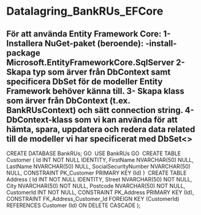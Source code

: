 ﻿# Datalagring_BankRUs_EFCore

För att använda Entity Framework Core:
1- Installera NuGet-paket (beroende):
-install-package Microsoft.EntityFrameworkCore.SqlServer
2- Skapa typ som ärver från DbContext samt specificera DbSet för de modeller Entity Framework behöver känna till.
3- Skapa klass som ärver från DbContext (t.ex. BankRUsContext) och sätt connection string.
4- DbContext-klass som vi kan använda för att hämta, spara, uppdatera och redera data related till de modeller vi har specificerat med DbSet<>
---------------
﻿CREATE DATABASE BankRUs;
GO
​
USE BankRUs
GO
​
CREATE TABLE Customer
(
    Id INT NOT NULL IDENTITY,
    FirstName NVARCHAR(50) NULL,
    LastName NVARCHAR(50) NULL,
    SocialSecurityNumber NVARCHAR(50) NULL,
    CONSTRAINT PK_Customer PRIMARY KEY (Id)
)
​
CREATE TABLE Address
(
    Id INT NOT NULL IDENTITY,
    Street NVARCHAR(50) NOT NULL,
    City NVARCHAR(50) NOT NULL,
    Postcode NVARCHAR(50) NOT NULL,
    CustomerId INT NOT NULL,
    CONSTRAINT PK_Address PRIMARY KEY (Id),
    CONSTRAINT FK_Address_Customer_Id FOREIGN KEY (CustomerId) 
        REFERENCES Customer (Id) ON DELETE CASCADE
);